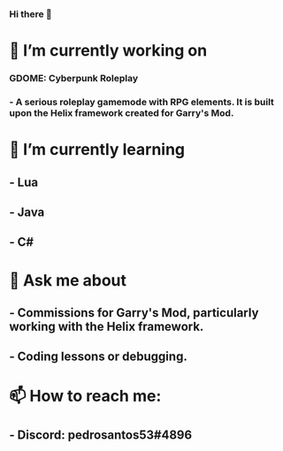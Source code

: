 ### Hi there 👋

<!--
**pedrosantos53/pedrosantos53** is a ✨ _special_ ✨ repository because its `README.md` (this file) appears on your GitHub profile.

Here are some ideas to get you started:

- 🔭 I’m currently working on ...
- 🌱 I’m currently learning ...
- 👯 I’m looking to collaborate on ...
- 🤔 I’m looking for help with ...
- 💬 Ask me about ...
- 📫 How to reach me: ...
- 😄 Pronouns: ...
- ⚡ Fun fact: ...
-->

# 🔭 I’m currently working on
### GDOME: Cyberpunk Roleplay
###		- A serious roleplay gamemode with RPG elements. It is built upon the Helix framework created for Garry's Mod.
# 🌱 I’m currently learning
## 	- Lua
## 	- Java
## 	- C#
# 💬 Ask me about
##	- Commissions for Garry's Mod, particularly working with the Helix framework.
##	- Coding lessons or debugging.
# 📫 How to reach me:
##	- Discord: pedrosantos53#4896
